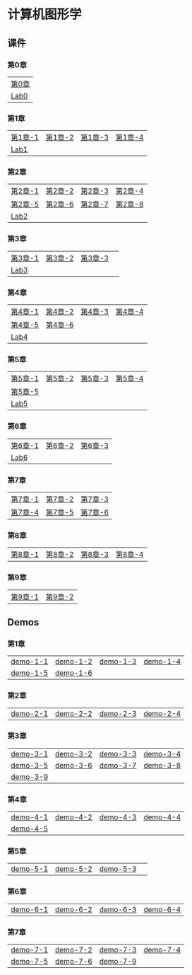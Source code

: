 # 计算机图形学

## 课件

### 第0章

|    |
| ---- |
|[第0章](./CourseWare/CGChapters/chapter-0.html)|
| [Lab0](./CourseWare/CGChapters/Chapter-1-lab0.md)|

### 第1章

|    |    |    |    |
| ---- | ---- | ---- | ---- |
|[第1章-1](./CourseWare/CGChapters/Chapter1/chapter-1-1.html)|[第1章-2](./CourseWare/CGChapters/Chapter1/chapter-1-2.html)|[第1章-3](./CourseWare/CGChapters/Chapter1/chapter-1-3.html)|[第1章-4](./CourseWare/CGChapters/Chapter1/chapter-1-4.html)|
|[Lab1](./CourseWare/CGChapters/Chapter1/Chapter-1-lab1.md)| | | |

### 第2章

|    |    |    |    |
| ---- | ---- | ---- | ---- |
|[第2章-1](./CourseWare/CGChapters/Chapter2/chapter-2-1.html)|[第2章-2](./CourseWare/CGChapters/Chapter2/chapter-2-2.html)|[第2章-3](./CourseWare/CGChapters/Chapter2/chapter-2-3.html)|[第2章-4](./CourseWare/CGChapters/Chapter2/chapter-2-4.html)|
|[第2章-5](./CourseWare/CGChapters/Chapter2/chapter-2-5.html)|[第2章-6](./CourseWare/CGChapters/Chapter2/chapter-2-6.html)|[第2章-7](./CourseWare/CGChapters/Chapter2/chapter-2-7.html)|[第2章-8](./CourseWare/CGChapters/Chapter2/chapter-2-8.html)|
|[Lab2](./CourseWare/CGChapters/Chapter2/Chapter-2-lab2.md)| | | |

### 第3章

|    |    |    |    |
| ---- | ---- | ---- | ---- |
|[第3章-1](./CourseWare/CGChapters/Chapter3/chapter-3-1.html)|[第3章-2](./CourseWare/CGChapters/Chapter3/chapter-3-2.html)|[第3章-3](./CourseWare/CGChapters/Chapter3/chapter-3-3.html)| |
|[Lab3](./CourseWare/CGChapters/Chapter3/Chapter-3-lab3.md)| | | |

### 第4章

|    |    |    |    |
| ---- | ---- | ---- | ---- |
|[第4章-1](./CourseWare/CGChapters/Chapter4/chapter-4-1.html)|[第4章-2](./CourseWare/CGChapters/Chapter4/chapter-4-2.html)|[第4章-3](./CourseWare/CGChapters/Chapter4/chapter-4-3.html)|[第4章-4](./CourseWare/CGChapters/Chapter4/chapter-4-4.html)|
|[第4章-5](./CourseWare/CGChapters/Chapter4/chapter-4-5.html)|[第4章-6](./CourseWare/CGChapters/Chapter4/chapter-4-6.html)| | |
|[Lab4](./CourseWare/CGChapters/Chapter4/Chapter-4-lab4.md)| | | |

### 第5章

|    |    |    |    |
| ---- | ---- | ---- | ---- |
|[第5章-1](./CourseWare/CGChapters/Chapter5/chapter-5-1.html)|[第5章-2](./CourseWare/CGChapters/Chapter5/chapter-5-2.html)|[第5章-3](./CourseWare/CGChapters/Chapter5/chapter-5-3.html)|[第5章-4](./CourseWare/CGChapters/Chapter5/chapter-5-4.html)|
|[第5章-5](./CourseWare/CGChapters/Chapter5/chapter-5-5.html)|| | |
|[Lab5](./CourseWare/CGChapters/Chapter5/Chapter-5-lab5.md)| | | |

### 第6章

|    |    |    |
| ---- | ---- | ---- | 
|[第6章-1](./CourseWare/CGChapters/Chapter6/chapter-6-1.html)|[第6章-2](./CourseWare/CGChapters/Chapter6/chapter-6-2.html)|[第6章-3](./CourseWare/CGChapters/Chapter6/chapter-6-3.html)|
|[Lab6](./CourseWare/CGChapters/Chapter6/Chapter-6-lab6.md)| | |

### 第7章

|    |    |    |
| ---- | ---- | ---- | 
|[第7章-1](./CourseWare/CGChapters/Chapter7/chapter-7-1.html)|[第7章-2](./CourseWare/CGChapters/Chapter7/chapter-7-2.html)|[第7章-3](./CourseWare/CGChapters/Chapter7/chapter-7-3.html)|
|[第7章-4](./CourseWare/CGChapters/Chapter7/chapter-7-4.html)|[第7章-5](./CourseWare/CGChapters/Chapter7/chapter-7-5.html)|[第7章-6](./CourseWare/CGChapters/Chapter7/chapter-7-6.html)|


### 第8章

|    |    |    |    |
| ---- | ---- | ---- | ---- | 
|[第8章-1](./CourseWare/CGChapters/Chapter8/chapter-8-1.html)|[第8章-2](./CourseWare/CGChapters/Chapter8/chapter-8-2.html)|[第8章-3](./CourseWare/CGChapters/Chapter8/chapter-8-3.html)|[第8章-4](./CourseWare/CGChapters/Chapter8/chapter-8-4.html)|

### 第9章

|    |    |
| ---- | ---- |
|[第9章-1](./CourseWare/CGChapters/Chapter9/chapter-9-1.html)|[第9章-2](./CourseWare/CGChapters/Chapter9/chapter-9-2.html)|



## Demos

### 第1章

|    |    |    |    |
| ---- | ---- | ---- | ---- |
|[demo-1-1](./demos/chap1-demo-1.html)|[demo-1-2](./demos/chap1-demo-2.html)|[demo-1-3](./demos/chap1-demo-3.html)|[demo-1-4](./demos/chap1-demo-4.html)|
| [demo-1-5](./demos/chap1-demo-5.html)|[demo-1-6](./demos/chap1-demo-6.html)| | |

### 第2章

|    |    |    |    |
| ---- | ---- | ---- | ---- |
|[demo-2-1](./demos/chap2-demo-1.html)|[demo-2-2](./demos/chap2-demo-2.html)|[demo-2-3](./demos/chap2-demo-3.html)|[demo-2-4](./demos/chap2-demo-4.html)|

### 第3章

|    |    |    |    |
| ---- | ---- | ---- | ---- |
|[demo-3-1](./demos/chap3-demo-1.html)|[demo-3-2](./demos/chap3-demo-2.html)|[demo-3-3](./demos/chap3-demo-3.html)|[demo-3-4](./demos/chap3-demo-4.html)|
|[demo-3-5](./demos/chap3-demo-5.html)|[demo-3-6](./demos/chap3-demo-6.html)|[demo-3-7](./demos/chap3-demo-7.html)|[demo-3-8](./demos/chap3-demo-8.html)|
|[demo-3-9](./demos/chap3-demo-9.html)| | | |

### 第4章

|    |    |    |    |
| ---- | ---- | ---- | ---- |
|[demo-4-1](./demos/chap4-demo-1.html)|[demo-4-2](./demos/chap4-demo-2.html)|[demo-4-3](./demos/chap4-demo-3.html)|[demo-4-4](./demos/chap4-demo-4.html)|
|[demo-4-5](./demos/chap4-demo-5.html)| | | |


### 第5章

|    |    |    |    |
| ---- | ---- | ---- | ---- |
|[demo-5-1](./demos/chap5-demo-1.html)|[demo-5-2](./demos/chap5-demo-2.html)|[demo-5-3](./demos/chap5-demo-3.html)||

### 第6章

|    |    |    |    |
| ---- | ---- | ---- | ---- |
|[demo-6-1](./demos/chap6-demo-1.html)|[demo-6-2](./demos/chap6-demo-2.html)|[demo-6-3](./demos/chap6-demo-3.html)|[demo-6-4](./demos/chap6-demo-4.html)|

### 第7章

|    |    |    |    |
| ---- | ---- | ---- | ---- |
|[demo-7-1](./demos/chap7-demo-1.html)|[demo-7-2](./demos/chap7-demo-2.html)|[demo-7-3](./demos/chap6-demo-3.html)|[demo-7-4](./demos/chap6-demo-4.html)|
|[demo-7-5](./demos/chap7-demo-5.html)|[demo-7-6](./demos/chap7-demo-6.html)|[demo-7-9](./demos/chap7-demo-9.html)||

